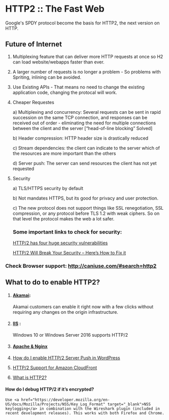 # HTTP2 :: The Fast Web


Google's SPDY protocol become the basis for HTTP2, the next version on HTTP.

## Future of Internet

1. Multiplexing feature that can deliver more HTTP requests at once so H2 can load website/webapps faster than ever.

2. A larger number of requests is no longer a problem - So problems with Spriting, inlining can be avoided.

3. Use Existing APIs - That means no need to change the existing application code, changing the protocal will work.

4. Cheaper Requestes

    a) Multiplexing and concurrency: Several requests can be sent in rapid succession on the same TCP connection, and responses can be received out of order - eliminating the need for multiple connections between the client and the server [“head-of-line blocking” Solved]

    b) Header compression: HTTP header size is drastically reduced

    c) Stream dependencies: the client can indicate to the server which of the resources are more important than the others

    d) Server push: The server can send resources the client has not yet requested

5. Security

    a) TLS/HTTPS security by default

    b) Not mandates HTTPS, but its good for privacy and user protection.

    c) The new protocol does not support things like SSL renegotiation, SSL compression, or any protocol before TLS 1.2 with weak ciphers. So on that level the protocol makes the web a lot safer.
    
    ### Some important links to check for security:

    <a href="https://betanews.com/2016/08/04/http-2-security-vulnerabilities/" target="_blank">HTTP/2 has four huge security vulnerabilities</a>

    <a href="https://blog.radware.com/security/2015/09/http2-security-fix/" target="_blank">HTTP/2 Will Break Your Security – Here’s How to Fix it</a>


### Check Browser support: http://caniuse.com/#search=http2

## What to do to enable HTTP2?

1. #### <a href="https://http2.akamai.com/" target="_blank">Akamai</a>: 

    Akamai customers can enable it right now with a few clicks without requiring any changes on the origin infrastructure.

2. #### <a href="https://www.iis.net/learn/get-started/whats-new-in-iis-10/http2-on-iis" target="_blank">IIS</a> :

    Windows 10 or Windows Server 2016 supports HTTP/2

3. #### <a href="https://geekflare.com/http2-implementation-apache-nginx/" target="_blank">Apache & Nginx</a>

4. <a href="https://support.cloudflare.com/hc/en-us/articles/115002816808-How-do-I-enable-HTTP-2-Server-Push-in-WordPress" target="_blank">How do I enable HTTP/2 Server Push in WordPress</a>

5. <a href="https://aws.amazon.com/blogs/aws/new-http2-support-for-cloudfront/" target="_blank">HTTP/2 Support for Amazon CloudFront</a>

6. <a href="https://kinsta.com/learn/what-is-http2/" target="_blank">What is HTTP2?</a>


#### How do I debug HTTP/2 if it’s encrypted? 

    Use <a href="https://developer.mozilla.org/en-US/docs/Mozilla/Projects/NSS/Key_Log_Format" target="_blank">NSS keylogging</a> in combination with the Wireshark plugin (included in recent development releases). This works with both Firefox and Chrome.

